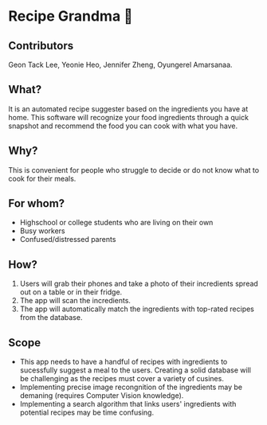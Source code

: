 # Recipe Grandma :older_woman:

## Contributors

Geon Tack Lee, Yeonie Heo, Jennifer Zheng, Oyungerel Amarsanaa.
## What?

It is an automated recipe suggester based on the ingredients you have at home. This software will recognize your food ingredients through a quick snapshot and recommend the food you can cook with what you have.
## Why?

This is convenient for people who struggle to decide or do not know what to cook for their meals.

## For whom?

* Highschool or college students who are living on their own
* Busy workers
* Confused/distressed parents

## How?

1. Users will grab their phones and take a photo of their incredients spread out on a table or in their fridge.
2. The app will scan the incredients.
3. The app will automatically match the ingredients with top-rated recipes from the database.

## Scope

* This app needs to have a handful of recipes with ingredients to sucessfully suggest a meal to the users. Creating a solid database will be challenging as the recipes must cover a variety of cusines.
* Implementing precise image recongnition of the ingredients may be demaning (requires Computer Vision knowledge).
* Implementing a search algorithm that links users' ingredients with potential recipes may be time confusing.